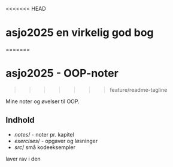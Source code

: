<<<<<<< HEAD
# asjo2025 en virkelig god bog
=======
# asjo2025 - OOP-noter
>>>>>>> feature/readme-tagline

Mine noter og øvelser til OOP.

## **Indhold**
- *notes*/ - noter pr. kapitel
- *exercises*/ - opgaver og løsninger
- *src*/ små kodeeksempler

laver rav i den
